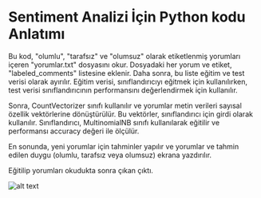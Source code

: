 # Sentiment Analizi İçin Python kodu Anlatımı

Bu kod, "olumlu", "tarafsız" ve "olumsuz" olarak etiketlenmiş yorumları içeren "yorumlar.txt" dosyasını okur. Dosyadaki her yorum ve etiket, "labeled_comments" listesine eklenir. Daha sonra, bu liste eğitim ve test verisi olarak ayırılır. Eğitim verisi, sınıflandırıcıyı eğitmek için kullanılırken, test verisi sınıflandırıcının performansını değerlendirmek için kullanılır.

Sonra, CountVectorizer sınıfı kullanılır ve yorumlar metin verileri sayısal özellik vektörlerine dönüştürülür. Bu vektörler, sınıflandırıcı için girdi olarak kullanılır. Sınıflandırıcı, MultinomialNB sınıfı kullanılarak eğitilir ve performansı accuracy değeri ile ölçülür.

En sonunda, yeni yorumlar için tahminler yapılır ve yorumlar ve tahmin edilen duygu (olumlu, tarafsız veya olumsuz) ekrana yazdırılır.

Eğitilip yorumları okudukta sonra çıkan çıktı.

![alt text](https://cdn.discordapp.com/attachments/1063876459766226965/1064178390283858020/image.png)
